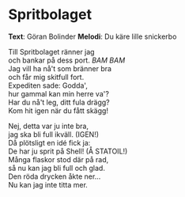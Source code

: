 # Spritbolaget

**Text**: Göran Bolinder
**Melodi**: Du käre lille snickerbo

Till Spritbolaget ränner jag  
och bankar på dess port. *BAM BAM*  
Jag vill ha nå't som bränner bra  
och får mig skitfull fort.  
Expediten sade: Godda',  
hur gammal kan min herre va'?  
Har du nå't leg, ditt fula drägg?  
Kom hit igen när du fått skägg!

Nej, detta var ju inte bra,  
jag ska bli full ikväll. (IGEN!)  
Då plötsligt en idé fick ja:  
De har ju sprit på Shell! (Å STATOIL!)  
Många flaskor stod där på rad,  
så nu kan jag bli full och glad.  
Den röda drycken åkte ner...  
Nu kan jag inte titta mer.